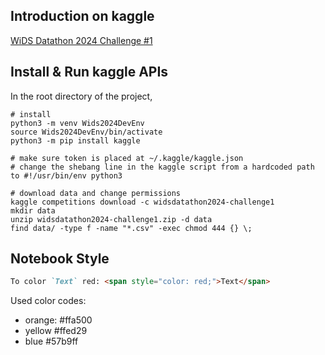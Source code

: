 ## Introduction on kaggle
[WiDS Datathon 2024 Challenge #1](https://www.kaggle.com/competitions/widsdatathon2024-challenge1/overview)

## Install & Run kaggle APIs
In the root directory of the project,
```
# install
python3 -m venv Wids2024DevEnv
source Wids2024DevEnv/bin/activate
python3 -m pip install kaggle
```
```
# make sure token is placed at ~/.kaggle/kaggle.json
# change the shebang line in the kaggle script from a hardcoded path to #!/usr/bin/env python3
```
```
# download data and change permissions
kaggle competitions download -c widsdatathon2024-challenge1
mkdir data
unzip widsdatathon2024-challenge1.zip -d data
find data/ -type f -name "*.csv" -exec chmod 444 {} \;
```
## Notebook Style
```markdown
To color `Text` red: <span style="color: red;">Text</span>
```
Used color codes:
- orange: #ffa500
- yellow #ffed29
- blue #57b9ff
